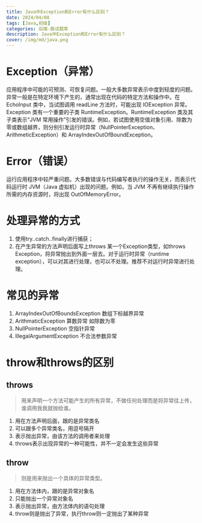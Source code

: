```yaml
---
title: Java中Exception和Error有什么区别？
date: 2024/04/08
tags: [Java,初级]
categories: 后端-面试题库
description: Java中Exception和Error有什么区别？
cover: /img/md/java.png
---
```


# Exception（异常）
应用程序中可能的可预测、可恢复问题。一般大多数异常表示中度到轻度的问题。异常一般是在特定环境下产生的，通常出现在代码的特定方法和操作中。在 EchoInput 类中，当试图调用 readLine 方法时，可能出现 IOException 异常。
Exception 类有一个重要的子类 RuntimeException。RuntimeException 类及其子类表示“JVM 常用操作”引发的错误。例如，若试图使用空值对象引用、除数为零或数组越界，则分别引发运行时异常（NullPointerException、ArithmeticException）和 ArrayIndexOutOfBoundException。

# Error（错误）
运行应用程序中较严重问题。大多数错误与代码编写者执行的操作无关，而表示代码运行时 JVM（Java 虚拟机）出现的问题。例如，当 JVM 不再有继续执行操作所需的内存资源时，将出现 OutOfMemoryError。

# 处理异常的方式
1. 使用try..catch..finally进行捕获；
2. 在产生异常的方法声明后面写上throws 某一个Exception类型，如throws Exception，将异常抛出到外面一层去。对于运行时异常（runtime exception），可以对其进行处理，也可以不处理。推荐不对运行时异常进行处理。

# 常见的异常
1. ArrayIndexOutOfBoundsException 数组下标越界异常
2. ArithmaticException 算数异常 如除数为零
3. NullPointerException 空指针异常
4. IllegalArgumentException 不合法参数异常

# throw和throws的区别

## throws
>用来声明一个方法可能产生的所有异常，不做任何处理而是将异常往上传，谁调用我我就抛给谁。

1. 用在方法声明后面，跟的是异常类名
2. 可以跟多个异常类名，用逗号隔开
3. 表示抛出异常，由该方法的调用者来处理
4. throws表示出现异常的一种可能性，并不一定会发生这些异常

## throw
>则是用来抛出一个具体的异常类型。

1. 用在方法体内，跟的是异常对象名
2. 只能抛出一个异常对象名
3. 表示抛出异常，由方法体内的语句处理
4. throw则是抛出了异常，执行throw则一定抛出了某种异常  